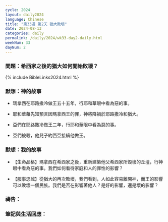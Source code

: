 ```yaml
---
cycle: 2024
layout: daily2024
language: Chinese
title: "第33週 第2天 猶大敗壞"
date: 2024-08-13
categories: daily
permalink: /daily/2024/wk33-day2-daily.html
weekNum: 33
dayNum: 2
---
```


### 問題：希西家之後的猶大如何開始敗壞？
 
{% include BibleLinks2024.html %}

### 默想：神的故事 
+ 瑪拿西在耶路撒冷做王五十五年，行耶和華眼中看為惡的事。

+ 耶和華藉先知預言因瑪拿西王的罪，神將降禍於耶路撒冷和猶大。 

+ 亞們在耶路撒冷做王二年，行耶和華眼中看為惡的事。  

+ 亞們被殺，他兒子約西亞接續他做王。

### 默想：我的故事
+ 【生命品格】瑪拿西在希西家之後，重新建築他父希西家所毀壞的丘壇，行神眼中看為惡的事。我們如何看待家庭和人的罪性的影響？ 

+ 【服事忠誠】從猶大的再次敗壞，我們看到，人如此容易離開神，而王的影響可以敗壞一個民族。我們是否在影響著他人？是好的影響，還是壞的影響？ 

### 禱告：

### 筆記與生活回應：
